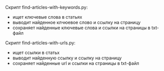 Скрипт find-articles-with-keywords.py:
- ищет ключевые слова в статьях
- выводит найденное клчюевое слово и ссылку на страницу
- сохраняет найденные ключевые слова и ссылки на страницы в txt-файл


Скрипт find-articles-with-urls.py:
- ищет ссылки в статьх
- выводит найденную ссылку и ссылку на страницу
- сохраняет найденные url и ссылки на страницы в txt-файл
